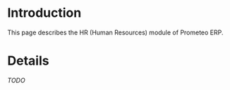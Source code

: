 # Introduction #

This page describes the HR (Human Resources) module of Prometeo ERP.


# Details #

_TODO_